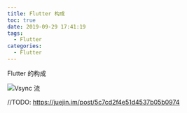 ```yaml
---
title: Flutter 构成
toc: true
date: 2019-09-29 17:41:19
tags:
  - Flutter
categories:
  - Flutter
---
```

Flutter 的构成
<!--more-->
![Vsync 流](/images/Vsync_single.jpg)

//TODO: https://juejin.im/post/5c7cd2f4e51d4537b05b0974
